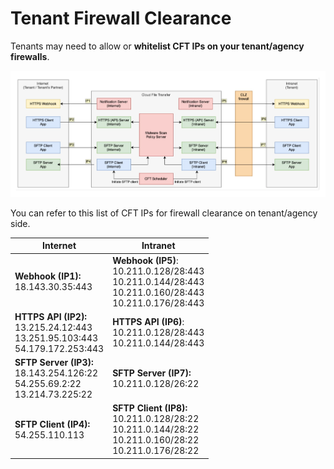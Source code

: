 # Tenant Firewall Clearance

<!-- 
This diagram shows the CFT infrastructure.

![firewall-clearances](assets/firewall-clearances.png)
-->

Tenants may need to allow or **whitelist CFT IPs on your tenant/agency firewalls**.

![firewall-clearances](assets/firewall-clearances.png)

You can refer to this list of CFT IPs for firewall clearance on tenant/agency side.

|  Internet  |  Intranet  |
|---|---|
| **Webhook (IP1):**<br>18.143.30.35:443 | **Webhook (IP5)**:<br>10.211.0.128/28:443<br>10.211.0.144/28:443<br>10.211.0.160/28:443<br>10.211.0.176/28:443  |
| **HTTPS API (IP2):**<br>13.215.24.12:443<br>13.251.95.103:443<br>54.179.172.253:443  | **HTTPS API (IP6)**:<br>10.211.0.128/28:443<br>10.211.0.144/28:443  |
| **SFTP Server (IP3):**<br>18.143.254.126:22<br>54.255.69.2:22<br>13.214.73.225:22  | **SFTP Server (IP7):**<br>10.211.0.128/26:22  |
| **SFTP Client (IP4):**<br>54.255.110.113  | **SFTP Client (IP8):**<br>10.211.0.128/28:22<br>10.211.0.144/28:22<br>10.211.0.160/28:22<br>10.211.0.176/28:22  |


<!-- 

## Whitelist the CFT Notification Server IPs

To **allow webhook file transfer notifications from CFT**, whitelist the following endpoints.
- Internet: 
    - 18.143.30.35:443 
- Intranet: <br> 
    - 10.211.0.128/28:443<br>
    - 10.211.0.144/28:443<br>
    - 10.211.0.160/28:443<br>
    - 10.211.0.176/28:443

## Whitelist the CFT SFTP Client Endpoints

To **allow the CFT SFTP Client to connect to the tenant SFTP Server**, whitelist the following endpoints.
- Internet: 
    - 54.255.110.113
- Intranet: <br>
    - 10.211.0.128/28:22<br>
    - 10.211.0.144/28:22<br>
    - 10.211.0.160/28:22<br>
    - 10.211.0.176/28:22 


## Internet zone 

If your system is located in the internet zone, refer to the following CFT internet endpoints.

|   | |
| -- | -- |
| **CFT Notification Server Endpoint**<br>18.143.30.35:443 | Whitelist the CFT Notification Server Endpoint to receive webhook notifications to your system from CFT. 
| **CFT API Server**<br>13.215.24.12:443<br>13.251.95.103:443<br>54.179.172.253:443 | Test the connectivity to CFT API Server using  these endpoints.
| **CFT SFTP Server**<br>18.143.254.126:22<br>54.255.69.2:22<br>13.214.73.225:22 | Test the connectivity to CFT API Server using  these endpoints. |
| **CFT SFTP Client**<br>54.255.110.113 | |



| HTTPS | |
|---|---|
| **INTERNET** | **INTRANET** |
| **Webhook (IP1):**<br>18.143.30.35:443 | **Webhook (IP5):**<br>10.211.0.128/28:443<br>10.211.0.144/28:443<br>10.211.0.160/28:443<br>10.211.0.176/28:443 |
| **Internet endpoints (IP2):**<br>13.215.24.12:443<br>13.251.95.103:443<br>54.179.172.253:443 | **Intranet endpoints (IP6):**<br>10.211.0.128/28:443<br>10.211.0.144/28:443 |


| SFTP | |
|---|---|
| **INTERNET** | **INTRANET** |
| **CFT SFTP Server<br>endpoints (IP3):**<br>18.143.254.126:22<br>54.255.69.2:22<br>13.214.73.225:22 | **CFT SFTP Server<br>endpoints (IP7):**<br>10.211.0.128/26:22 |
| **CFT SFTP Client<br>endpoints (IP4):**<br>54.255.110.113 | **CFT SFTP Client<br>endpoints (IP8):**<br>10.211.0.128/28:22<br>10.211.0.144/28:22<br>10.211.0.160/28:22<br>10.211.0.176/28:22 |

-->
